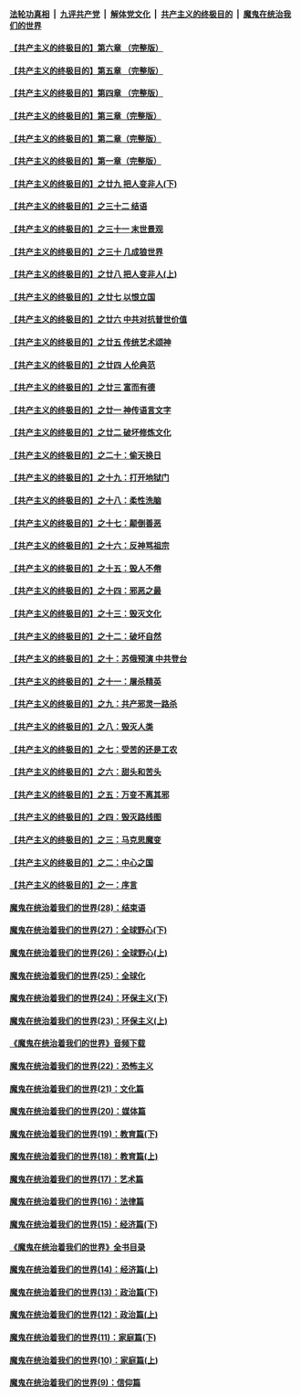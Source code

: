 ####  [法轮功真相](../../../../basic/blob/master/README.md?t=10021439) &nbsp;|&nbsp; [九评共产党](../../../../9ping.md/blob/master/README.md?t=10021439) &nbsp;|&nbsp; [解体党文化](../../../../jtdwh.md/blob/master/README.md?t=10021439)  &nbsp;|&nbsp; [共产主义的终极目的](../../../../gczydzjmd.md/blob/master/README.md?t=10021439) &nbsp;|&nbsp; [魔鬼在统治我们的世界](../../../../mgztzwmdsj.md/blob/master/README.md?t=10021439) 

#### [【共产主义的终极目的】第六章 （完整版）](../pages/nsc422/n11428913.md?t=10021439) 

#### [【共产主义的终极目的】第五章 （完整版）](../pages/nsc422/n11428912.md?t=10021439) 

#### [【共产主义的终极目的】第四章 （完整版）](../pages/nsc422/n11428907.md?t=10021439) 

#### [【共产主义的终极目的】第三章（完整版）](../pages/nsc422/n11428848.md?t=10021439) 

#### [【共产主义的终极目的】第二章（完整版）](../pages/nsc422/n11428831.md?t=10021439) 

#### [【共产主义的终极目的】第一章（完整版）](../pages/nsc422/n11417651.md?t=10021439) 

#### [【共产主义的终极目的】之廿九 把人变非人(下)](../pages/nsc422/n11344140.md?t=10021439) 

#### [【共产主义的终极目的】之三十二 结语](../pages/nsc422/n11360535.md?t=10021439) 

#### [【共产主义的终极目的】之三十一 末世景观](../pages/nsc422/n11351129.md?t=10021439) 

#### [【共产主义的终极目的】之三十 几成狼世界](../pages/nsc422/n11348280.md?t=10021439) 

#### [【共产主义的终极目的】之廿八 把人变非人(上)](../pages/nsc422/n11340492.md?t=10021439) 

#### [【共产主义的终极目的】之廿七 以恨立国](../pages/nsc422/n11336944.md?t=10021439) 

#### [【共产主义的终极目的】之廿六 中共对抗普世价值](../pages/nsc422/n11324785.md?t=10021439) 

#### [【共产主义的终极目的】之廿五 传统艺术颂神](../pages/nsc422/n11296396.md?t=10021439) 

#### [【共产主义的终极目的】之廿四 人伦典范](../pages/nsc422/n11296397.md?t=10021439) 

#### [【共产主义的终极目的】之廿三 富而有德](../pages/nsc422/n11283598.md?t=10021439) 

#### [【共产主义的终极目的】之廿一 神传语言文字](../pages/nsc422/n11263265.md?t=10021439) 

#### [【共产主义的终极目的】之廿二 破坏修炼文化](../pages/nsc422/n11245728.md?t=10021439) 

#### [【共产主义的终极目的】之二十：偷天换日](../pages/nsc422/n11238846.md?t=10021439) 

#### [【共产主义的终极目的】之十九：打开地狱门](../pages/nsc422/n11206376.md?t=10021439) 

#### [【共产主义的终极目的】之十八：柔性洗脑](../pages/nsc422/n11199994.md?t=10021439) 

#### [【共产主义的终极目的】之十七：颠倒善恶](../pages/nsc422/n11179782.md?t=10021439) 

#### [【共产主义的终极目的】之十六：反神骂祖宗](../pages/nsc422/n11166798.md?t=10021439) 

#### [【共产主义的终极目的】之十五：毁人不倦](../pages/nsc422/n11166792.md?t=10021439) 

#### [【共产主义的终极目的】之十四：邪恶之最](../pages/nsc422/n11150249.md?t=10021439) 

#### [【共产主义的终极目的】之十三：毁灭文化](../pages/nsc422/n11135227.md?t=10021439) 

#### [【共产主义的终极目的】之十二：破坏自然](../pages/nsc422/n11135214.md?t=10021439) 

#### [【共产主义的终极目的】之十：苏俄预演 中共登台](../pages/nsc422/n11118424.md?t=10021439) 

#### [【共产主义的终极目的】之十一：屠杀精英](../pages/nsc422/n11118442.md?t=10021439) 

#### [【共产主义的终极目的】之九：共产邪灵一路杀](../pages/nsc422/n11114139.md?t=10021439) 

#### [【共产主义的终极目的】之八：毁灭人类](../pages/nsc422/n11108503.md?t=10021439) 

#### [【共产主义的终极目的】之七：受苦的还是工农](../pages/nsc422/n11101809.md?t=10021439) 

#### [【共产主义的终极目的】之六：甜头和苦头](../pages/nsc422/n11096971.md?t=10021439) 

#### [【共产主义的终极目的】之五：万变不离其邪](../pages/nsc422/n11091285.md?t=10021439) 

#### [【共产主义的终极目的】之四：毁灭路线图](../pages/nsc422/n11086284.md?t=10021439) 

#### [【共产主义的终极目的】之三：马克思魔变](../pages/nsc422/n11061941.md?t=10021439) 

#### [【共产主义的终极目的】之二：中心之国](../pages/nsc422/n11047728.md?t=10021439) 

#### [【共产主义的终极目的】之一：序言](../pages/nsc422/n11086077.md?t=10021439) 

#### [魔鬼在统治着我们的世界(28)：结束语](../pages/nsc422/n10936246.md?t=10021439) 

#### [魔鬼在统治着我们的世界(27)：全球野心(下)](../pages/nsc422/n10928319.md?t=10021439) 

#### [魔鬼在统治着我们的世界(26)：全球野心(上)](../pages/nsc422/n10900318.md?t=10021439) 

#### [魔鬼在统治着我们的世界(25)：全球化](../pages/nsc422/n10788205.md?t=10021439) 

#### [魔鬼在统治着我们的世界(24)：环保主义(下)](../pages/nsc422/n10695307.md?t=10021439) 

#### [魔鬼在统治着我们的世界(23)：环保主义(上)](../pages/nsc422/n10688613.md?t=10021439) 

#### [《魔鬼在统治着我们的世界》音频下载](../pages/nsc422/n10635553.md?t=10021439) 

#### [魔鬼在统治着我们的世界(22)：恐怖主义](../pages/nsc422/n10614727.md?t=10021439) 

#### [魔鬼在统治着我们的世界(21)：文化篇](../pages/nsc422/n10597706.md?t=10021439) 

#### [魔鬼在统治着我们的世界(20)：媒体篇](../pages/nsc422/n10586579.md?t=10021439) 

#### [魔鬼在统治着我们的世界(19)：教育篇(下)](../pages/nsc422/n10564808.md?t=10021439) 

#### [魔鬼在统治着我们的世界(18)：教育篇(上)](../pages/nsc422/n10526970.md?t=10021439) 

#### [魔鬼在统治着我们的世界(17)：艺术篇](../pages/nsc422/n10499093.md?t=10021439) 

#### [魔鬼在统治着我们的世界(16)：法律篇](../pages/nsc422/n10485969.md?t=10021439) 

#### [魔鬼在统治着我们的世界(15)：经济篇(下)](../pages/nsc422/n10469975.md?t=10021439) 

#### [《魔鬼在统治着我们的世界》全书目录](../pages/nsc422/n10464261.md?t=10021439) 

#### [魔鬼在统治着我们的世界(14)：经济篇(上)](../pages/nsc422/n10457370.md?t=10021439) 

#### [魔鬼在统治着我们的世界(13)：政治篇(下)](../pages/nsc422/n10448270.md?t=10021439) 

#### [魔鬼在统治着我们的世界(12)：政治篇(上)](../pages/nsc422/n10444576.md?t=10021439) 

#### [魔鬼在统治着我们的世界(11)：家庭篇(下)](../pages/nsc422/n10440961.md?t=10021439) 

#### [魔鬼在统治着我们的世界(10)：家庭篇(上)](../pages/nsc422/n10435448.md?t=10021439) 

#### [魔鬼在统治着我们的世界(9)：信仰篇](../pages/nsc422/n10432159.md?t=10021439) 

